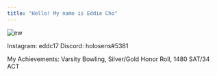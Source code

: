 ```yaml
---
title: "Hello! My name is Eddie Cho"
---
```

![ew](https://user-images.githubusercontent.com/107222759/172966062-24902dd0-8eb0-4e17-93b3-a7127b8d135e.png)


Instagram: eddc17
Discord: holosens#5381

My Achievements: Varsity Bowling, Silver/Gold Honor Roll, 1480 SAT/34 ACT
